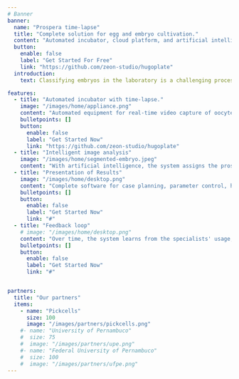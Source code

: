 ```yaml
---
# Banner
banner:
  name: "Prospera time-lapse"
  title: "Complete solution for egg and embryo cultivation."
  content: "Automated incubator, cloud platform, and artificial intelligence combined to increase the chances of pregnancy through in vitro fertilization."
  button:
    enable: false
    label: "Get Started For Free"
    link: "https://github.com/zeon-studio/hugoplate"
  introduction:
    text: Classifying embryos in the laboratory is a challenging process that takes days and relies on the expertise of the professional. Our solution combines artificial intelligence (AI) with a decision support system, while our equipment keeps the embryos safe and continuously captures photos. The AI evaluates them with the prosperity index, a quality score to assist in the laboratory's daily work. We offer automated and integrated management, with a vast database. Our business model operates on a pay-per-use basis and focuses on after-sales service.

features:
  - title: "Automated incubator with time-lapse."
    image: "/images/home/appliance.png"
    content: "Automated equipment for real-time video capture of oocytes and embryos during cultivation. Monitor temperature, humidity, pressure, and distribution of CO<sub>2</sub> and O<sub>2</sub> gases."
    bulletpoints: []
    button:
      enable: false
      label: "Get Started Now"
      link: "https://github.com/zeon-studio/hugoplate"
  - title: "Intelligent image analysis"
    image: "/images/home/segmented-embryo.jpeg"
    content: "With artificial intelligence, the system assigns the prosperity index, a quality score to the cultivated embryos, based on the entire process dynamically and fully automated."
  - title: "Presentation of Results"
    image: "/images/home/desktop.png"
    content: "Complete software for case planning, parameter control, history tracking, and real-time visualization of embryos in cultivation. All the assistance for a more accurate decision-making."
    bulletpoints: []
    button:
      enable: false
      label: "Get Started Now"
      link: "#"
  - title: "Feedback loop"
    # image: "/images/home/desktop.png"
    content: "Over time, the system learns from the specialists' usage, making the tool even more accurate and useful in the context of an assisted reproduction laboratory."
    bulletpoints: []
    button:
      enable: false
      label: "Get Started Now"
      link: "#"


partners:
  title: "Our partners"
  items:
    - name: "Pickcells"
      size: 100
      image: "/images/partners/pickcells.png"
    #- name: "University of Pernambuco"
    #  size: 75
    #  image: "/images/partners/upe.png"
    #- name: "Federal University of Pernambuco"
    #  size: 100
    #  image: "/images/partners/ufpe.png"
---
```

